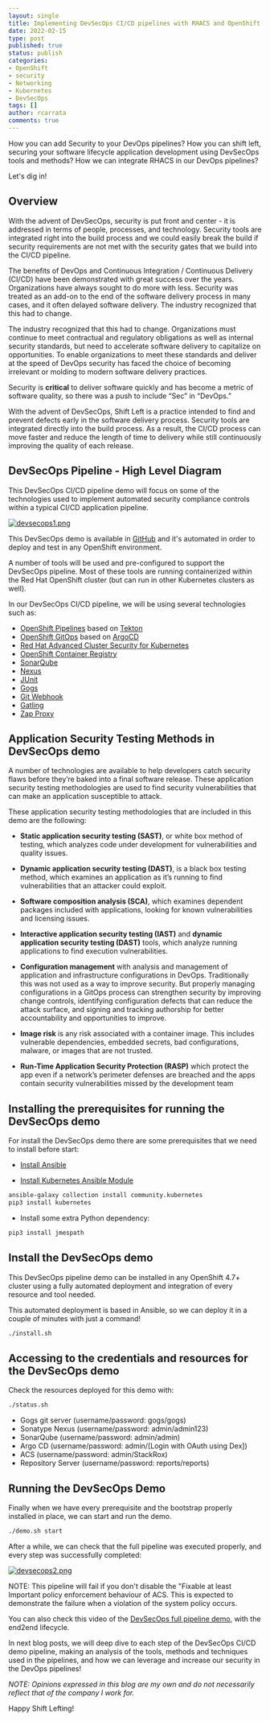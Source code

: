 ```yaml
---
layout: single
title: Implementing DevSecOps CI/CD pipelines with RHACS and OpenShift
date: 2022-02-15
type: post
published: true
status: publish
categories:
- OpenShift
- security
- Networking
- Kubernetes
- DevSecOps
tags: []
author: rcarrata
comments: true
---
```


How you can add Security to your DevOps pipelines? How you can shift left, securing your software lifecycle application development using DevSecOps tools and methods? How we can integrate RHACS in our DevOps pipelines?

Let's dig in!

## Overview

With the advent of DevSecOps, security is put front and center - it is addressed in terms of people, processes, and technology. Security tools are integrated right into the build process and we could easily break the build if security requirements are not met with the security gates that we build into the CI/CD pipeline.

The benefits of DevOps and Continuous Integration / Continuous Delivery (CI/CD) have been demonstrated with great success over the years. Organizations have always sought to do more with less. Security was treated as an add-on to the end of the software delivery process in many cases, and it often delayed software delivery. The industry recognized that this had to change.

The industry recognized that this had to change. Organizations must continue to meet contractual and regulatory obligations as well as internal security standards, but need to accelerate software delivery to capitalize on opportunities. To enable organizations to meet these standards and deliver at the speed of DevOps security has faced the choice of becoming irrelevant or molding to modern software delivery practices.

Security is **critical** to deliver software quickly and has become a metric of software quality, so there was a push to include “Sec” in “DevOps.”

With the advent of DevSecOps, Shift Left is a practice intended to find and prevent defects early in the software delivery process. Security tools are integrated directly into the build process. As a result, the CI/CD process can move faster and reduce the length of time to delivery while still continuously improving the quality of each release.

## DevSecOps Pipeline - High Level Diagram

This DevSecOps CI/CD pipeline demo will focus on some of the technologies used to implement automated security compliance controls within a typical CI/CD application pipeline.

[![](/images/devsecops1.png "devsecops1.png")]({{site.url}}/images/devsecops1.png)

This DevSecOps demo is available in [GitHub](https://github.com/rcarrata/devsecops-demo) and it's automated in order to deploy and test in any OpenShift environment.

A number of tools will be used and pre-configured to support the DevSecOps pipeline. Most of these tools are running containerized within the Red Hat OpenShift cluster (but can run in other Kubernetes clusters as well).

In our DevSecOps CI/CD pipeline, we will be using several technologies such as:

- [OpenShift Pipelines](https://www.openshift.com/learn/topics/ci-cd) based on [Tekton](https://tekton.dev)
- [OpenShift GitOps](https://www.openshift.com/blog/announcing-openshift-gitops) based on [ArgoCD](https://argoproj.github.io/)
- [Red Hat Advanced Cluster Security for Kubernetes](https://www.redhat.com/en/resources/advanced-cluster-security-for-kubernetes-datasheet)
- [OpenShift Container Registry](https://docs.openshift.com/container-platform/latest/registry/architecture-component-imageregistry.html)
- [SonarQube](https://www.sonarqube.org/)
- [Nexus](https://www.sonatype.com/products/repository-oss?topnav=true)
- [JUnit](https://junit.org/junit5/)
- [Gogs](https://gogs.io/)
- [Git Webhook](https://tekton.dev/docs/triggers/)
- [Gatling](https://gatling.io/)
- [Zap Proxy](https://www.zaproxy.org/)

## Application Security Testing Methods in DevSecOps demo

A number of technologies are available to help developers catch security flaws before they’re baked into a final software release. These application security testing methodologies are used to find security vulnerabilities that can make an application susceptible to attack.

These application security testing methodologies that are included in this demo are the following:

- **Static application security testing (SAST)**, or white box method of testing, which analyzes code under development for vulnerabilities and quality issues.

- **Dynamic application security testing (DAST)**, is a black box testing method, which examines an application as it’s running to find vulnerabilities that an attacker could exploit.

- **Software composition analysis (SCA)**, which examines dependent packages included with applications, looking for known vulnerabilities and licensing issues.

- **Interactive application security testing (IAST)** and **dynamic application security testing (DAST)** tools, which analyze running applications to find execution vulnerabilities.

- **Configuration management** with analysis and management of application and infrastructure configurations in DevOps. Traditionally this was not used as a way to improve security. But properly managing configurations in a GitOps process can strengthen security by improving change controls, identifying configuration defects that can reduce the attack surface, and signing and tracking authorship for better accountability and opportunities to improve.

- **Image risk** is any risk associated with a container image. This includes vulnerable dependencies, embedded secrets, bad configurations, malware, or images that are not trusted.

- **Run-Time Application Security Protection (RASP)** which protect the app even if a network’s perimeter defenses are breached and the apps contain security vulnerabilities missed by the development team

## Installing the prerequisites for running the DevSecOps demo

For install the DevSecOps demo there are some prerequisites that we need to install before start:

- [Install Ansible](https://docs.ansible.com/ansible/latest/installation_guide/intro_installation.html#installing-ansible-on-rhel-centos-or-fedora)

- [Install Kubernetes Ansible Module](https://docs.ansible.com/ansible/latest/collections/community/kubernetes/k8s_module.html)

```sh
ansible-galaxy collection install community.kubernetes
pip3 install kubernetes
```

- Install some extra Python dependency:

```sh
pip3 install jmespath
```

## Install the DevSecOps demo

This DevSecOps pipeline demo can be installed in any OpenShift 4.7+ cluster using a fully automated deployment and integration of every resource and tool needed.

This automated deployment is based in Ansible, so we can deploy it in a couple of minutes with just a command!

```sh
./install.sh
```

## Accessing to the credentials and resources for the DevSecOps demo

Check the resources deployed for this demo with:

```sh
./status.sh
```

- Gogs git server (username/password: gogs/gogs)
- Sonatype Nexus (username/password: admin/admin123)
- SonarQube (username/password: admin/admin)
- Argo CD (username/password: admin/[Login with OAuth using Dex])
- ACS (username/password: admin/StackRox)
- Repository Server (username/password: reports/reports)

## Running the DevSecOps Demo

Finally when we have every prerequisite and the bootstrap properly installed in place, we can start and run the demo.

```sh
./demo.sh start
```

After a while, we can check that the full pipeline was executed properly, and every step was successfully completed:

[![](/images/devsecops2.png "devsecops2.png")]({{site.url}}/images/devsecops2.png)

NOTE: This pipeline will fail if you don't disable the "Fixable at least Important policy enforcement behaviour of ACS. This is expected to demonstrate the failure when a violation of the system policy occurs.

You can also check this video of the [DevSecOps full pipeline demo](https://www.youtube.com/watch?v=uA7nUYchY5Q), with the end2end lifecycle.

In next blog posts, we will deep dive to each step of the DevSecOps CI/CD demo pipeline, making an analysis of the tools, methods and techniques used in the pipelines, and how we can leverage and increase our security in the DevOps pipelines!

*NOTE: Opinions expressed in this blog are my own and do not necessarily reflect that of the company I work for.*

Happy Shift Lefting!
